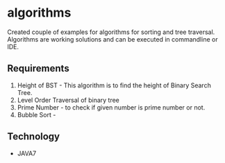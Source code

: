 # algorithms

Created couple of examples for algorithms for sorting and tree traversal. Algorithms are working solutions and can be executed in commandline or IDE. 

Requirements
-----------------
1. Height of BST - This algorithm is to find the height of Binary Search Tree.
2. Level Order Traversal of binary tree  
3. Prime Number - to check if given number is prime number or not.
4. Bubble Sort - 

Technology
-------------------
* JAVA7

